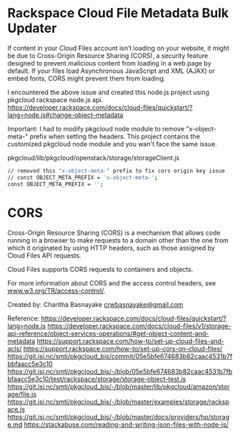 # Rackspace Cloud File Metadata Bulk Updater

If content in your Cloud Files account isn’t loading on your website, it might be due to Cross-Origin Resource Sharing (CORS), a security feature designed to prevent malicious content from loading in a web page by default. If your files load Asynchronous JavaScript and XML (AJAX) or embed fonts, CORS might prevent them from loading.

I encountered the above issue and created this node.js project using pkgcloud rackspace node.js api.
https://developer.rackspace.com/docs/cloud-files/quickstart/?lang=node.js#change-object-metadata

Important:
I had to modify pkgcloud node module to remove "x-object-meta-" prefix when setting the headers. This project contains the customized pkgcloud node module and you wan't face the same issue.

pkgcloud/lib/pkgcloud/openstack/storage/storageClient.js
```sh
// removed this "x-object-meta-" prefix to fix cors origin key issue
// const OBJECT_META_PREFIX = 'x-object-meta-';
const OBJECT_META_PREFIX = '';
```


  # CORS
  Cross-Origin Resource Sharing (CORS) is a mechanism that allows code running in a browser to make requests to a domain other than the one from which it originated by using HTTP headers, such as those assigned by Cloud Files API requests.

  Cloud Files supports CORS requests to containers and objects.

  For more information about CORS and the access control headers, see www.w3.org/TR/access-control/.

Created by:
Charitha Basnayake
crwbasnayake@gmail.com

Reference: 
https://developer.rackspace.com/docs/cloud-files/quickstart/?lang=node.js 
https://developer.rackspace.com/docs/cloud-files/v1/storage-api-reference/object-services-operations/#get-object-content-and-metadata https://support.rackspace.com/how-to/set-up-cloud-files-and-acls/ https://support.rackspace.com/how-to/set-up-cors-on-cloud-files/ https://git.isi.nc/smti/pkgcloud_bis/commit/05e5bfe674683b82caac4531b7fbbfaacc5e3c10 
https://git.isi.nc/smti/pkgcloud_bis/-/blob/05e5bfe674683b82caac4531b7fbbfaacc5e3c10/test/rackspace/storage/storage-object-test.js https://git.isi.nc/smti/pkgcloud_bis/-/blob/master/lib/pkgcloud/amazon/storage/file.js 
https://git.isi.nc/smti/pkgcloud_bis/-/blob/master/examples/storage/rackspace.js 
https://git.isi.nc/smti/pkgcloud_bis/-/blob/master/docs/providers/hp/storage.md 
https://stackabuse.com/reading-and-writing-json-files-with-node-js/
